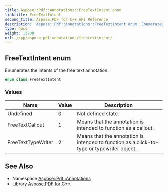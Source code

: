 ```yaml
---
title: Aspose::Pdf::Annotations::FreeTextIntent enum
linktitle: FreeTextIntent
second_title: Aspose.PDF for C++ API Reference
description: 'Aspose::Pdf::Annotations::FreeTextIntent enum. Enumerates the intents of the free text annotation in C++.'
type: docs
weight: 13200
url: /cpp/aspose.pdf.annotations/freetextintent/
---
```

## FreeTextIntent enum


Enumerates the intents of the free text annotation.

```cpp
enum class FreeTextIntent
```

### Values

| Name | Value | Description |
| --- | --- | --- |
| Undefined | 0 | Not defined state. |
| FreeTextCallout | 1 | Means that the annotation is intended to function as a callout. |
| FreeTextTypeWriter | 2 | Means that the annotation is intended to function as a click-to-type or typewriter object. |

## See Also

* Namespace [Aspose::Pdf::Annotations](../)
* Library [Aspose.PDF for C++](../../)
